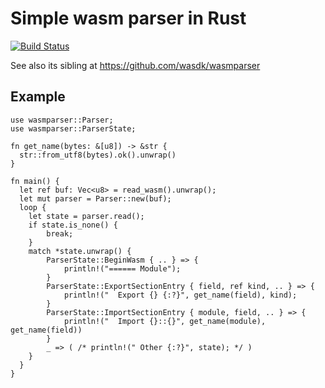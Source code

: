 # Simple wasm parser in Rust

[![Build Status](https://travis-ci.org/yurydelendik/wasmparser.rs.svg?branch=master)](https://travis-ci.org/yurydelendik/wasmparser.rs)

See also its sibling at https://github.com/wasdk/wasmparser

## Example

```
use wasmparser::Parser;
use wasmparser::ParserState;

fn get_name(bytes: &[u8]) -> &str {
  str::from_utf8(bytes).ok().unwrap()
}

fn main() {
  let ref buf: Vec<u8> = read_wasm().unwrap();
  let mut parser = Parser::new(buf);
  loop {
    let state = parser.read();
    if state.is_none() {
        break;
    }
    match *state.unwrap() {
        ParserState::BeginWasm { .. } => {
            println!("====== Module");
        }
        ParserState::ExportSectionEntry { field, ref kind, .. } => {
            println!("  Export {} {:?}", get_name(field), kind);
        }
        ParserState::ImportSectionEntry { module, field, .. } => {
            println!("  Import {}::{}", get_name(module), get_name(field))
        }
        _ => ( /* println!(" Other {:?}", state); */ )
    }
  }
}
```
